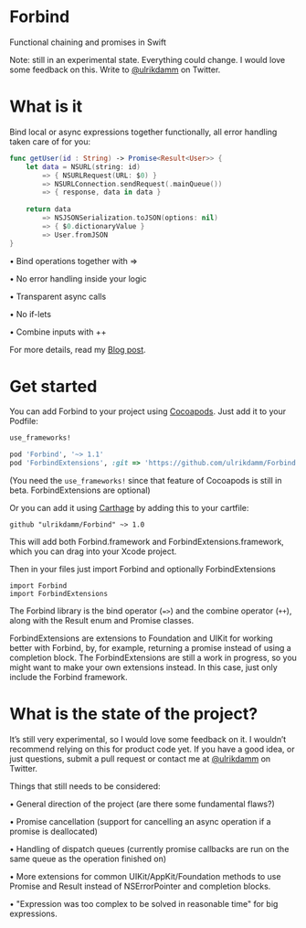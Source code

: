 # Forbind

Functional chaining and promises in Swift

Note: still in an experimental state. Everything could change. I would love some feedback on this. Write to [@ulrikdamm](https://twitter.com/ulrikdamm) on Twitter.

# What is it

Bind local or async expressions together functionally, all error handling taken care of for you:

```swift
func getUser(id : String) -> Promise<Result<User>> {
	let data = NSURL(string: id)
		=> { NSURLRequest(URL: $0) }
		=> NSURLConnection.sendRequest(.mainQueue())
		=> { response, data in data }
	
	return data
		=> NSJSONSerialization.toJSON(options: nil)
		=> { $0.dictionaryValue }
		=> User.fromJSON
}
```

• Bind operations together with =>

• No error handling inside your logic

• Transparent async calls

• No if-lets

• Combine inputs with ++

For more details, read my [Blog post](http://ufd.dk/blog/Binds-and-promises-with-Forbind).

# Get started

You can add Forbind to your project using [Cocoapods](https://cocoapods.org). Just add it to your Podfile:

```ruby
use_frameworks!

pod 'Forbind', '~> 1.1'
pod 'ForbindExtensions', :git => 'https://github.com/ulrikdamm/Forbind'
```

(You need the ```use_frameworks!``` since that feature of Cocoapods is still in beta. ForbindExtensions are optional)

Or you can add it using [Carthage](https://github.com/Carthage/Carthage) by adding this to your cartfile:

```
github "ulrikdamm/Forbind" ~> 1.0
```

This will add both Forbind.framework and ForbindExtensions.framework, which you can drag into your Xcode project.

Then in your files just import Forbind and optionally ForbindExtensions

```
import Forbind
import ForbindExtensions
```

The Forbind library is the bind operator (```=>```) and the combine operator (```++```), along with the Result enum and Promise classes.

ForbindExtensions are extensions to Foundation and UIKit for working better with Forbind, by, for example, returning a promise instead of using a completion block. The ForbindExtensions are still a work in progress, so you might want to make your own extensions instead. In this case, just only include the Forbind framework.

# What is the state of the project?

It’s still very experimental, so I would love some feedback on it. I wouldn’t recommend relying on this for product code yet. If you have a good idea, or just questions, submit a pull request or contact me at [@ulrikdamm](https://twitter.com/ulrikdamm) on Twitter.

Things that still needs to be considered:

• General direction of the project (are there some fundamental flaws?)

• Promise cancellation (support for cancelling an async operation if a promise is deallocated)

• Handling of dispatch queues (currently promise callbacks are run on the same queue as the operation finished on)

• More extensions for common UIKit/AppKit/Foundation methods to use Promise and Result instead of NSErrorPointer and completion blocks.

• "Expression was too complex to be solved in reasonable time" for big expressions.
